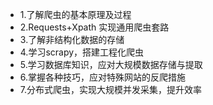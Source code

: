 -  1.了解爬虫的基本原理及过程
-  2.Requests+Xpath 实现通用爬虫套路
-  3.了解非结构化数据的存储
-  4.学习scrapy，搭建工程化爬虫
-  5.学习数据库知识，应对大规模数据存储与提取
-  6.掌握各种技巧，应对特殊网站的反爬措施
-  7.分布式爬虫，实现大规模并发采集，提升效率

